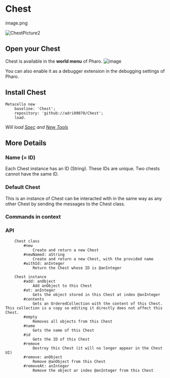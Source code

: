 # Chest

image.png
  
![ChestPicture2](https://user-images.githubusercontent.com/32486709/62878741-f9934d80-bd29-11e9-93dd-5969fbf6de72.png)

## Open your Chest
Chest is available in the **world menu** of Pharo.
![image](https://user-images.githubusercontent.com/32486709/59115077-cce94100-8948-11e9-85c6-903d459b89ae.png)

You can also enable it as a debugger extension in the debugging settings of Pharo.

## Install Chest
```smalltalk
Metacello new
    baseline: 'Chest';
    repository: 'github://adri09070/Chest';
    load.
```
*Will load [Spec](https://github.com/pharo-spec/Spec) and [New Tools](https://github.com/pharo-spec/NewTools)*

## More Details
### Name (= ID)
Each Chest instance has an ID (String). These IDs are unique. Two chests cannot have the same ID.

### Default Chest
This is an instance of Chest can be interacted with in the same way as any other Chest by sending the messages to the Chest class.

### Commands in context

### API
```
	Chest class
		#new
			Create and return a new Chest
		#newNamed: aString
			Create and return a new Chest, with the provided name
		#withId: anInteger
			Return the Chest whose ID is @anInteger

	Chest instance
		#add: anObject
			Add anObject to this Chest
		#at: anInteger
			Gets the object stored in this Chest at index @anInteger
		#contents
			Gets an OrderedCollection with the content of this Chest. This collection is a copy so editing it directly does not affect this Chest.
		#empty
			Removes all objects from this Chest
		#name
			Gets the name of this Chest
		#id
			Gets the ID of this Chest
		#remove
			Destroy this Chest (it will no longer appear in the Chest UI)
		#remove: anObject
			Remove @anObject from this Chest
		#removeAt: anInteger
			Remove the object ar index @anInteger from this Chest
```
